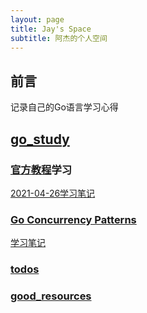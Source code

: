 ```yaml
---
layout: page
title: Jay's Space
subtitle: 阿杰的个人空间
---
```


## 前言
记录自己的Go语言学习心得

## [go_study](./go_study/index.md)
### [官方教程](https://tour.go-zh.org/welcome/1)学习
[2021-04-26学习笔记](./go_study/tour_study.md)

### [Go Concurrency Patterns](https://www.bilibili.com/video/BV1UJ411m7U1?from=search&seid=17329437087578237649)
[学习笔记](./go_study/go_concurrency_patterns.md)

### [todos](./go_study/todo.md) 
### [good_resources](./go_study/good_resource.md)
